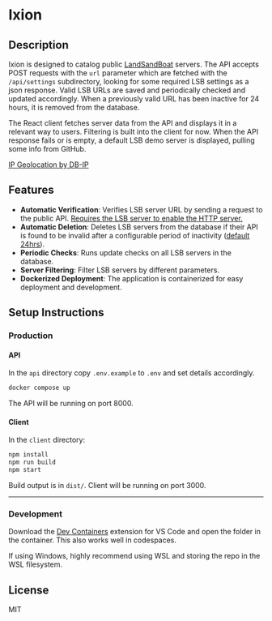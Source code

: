 # Ixion

## Description

Ixion is designed to catalog public [LandSandBoat](https://github.com/LandSandBoat/server) servers. The API accepts POST requests with the `url` parameter which are fetched with the `/api/settings` subdirectory, looking for some required LSB settings as a json response. Valid LSB URLs are saved and periodically checked and updated accordingly. When a previously valid URL has been inactive for 24 hours, it is removed from the database.

The React client fetches server data from the API and displays it in a relevant way to users. Filtering is built into the client for now. When the API response fails or is empty, a default LSB demo server is displayed, pulling some info from GitHub.

[IP Geolocation by DB-IP](https://db-ip.com)

## Features

- **Automatic Verification**: Verifies LSB server URL by sending a request to the public API. [Requires the LSB server to enable the HTTP server.](https://github.com/LandSandBoat/server/blob/df311283c4abb779d212e2b8af6734b0d8d11ad7/settings/default/network.lua#L33)
- **Automatic Deletion**: Deletes LSB servers from the database if their API is found to be invalid after a configurable period of inactivity ([default 24hrs](./api/.env.example#L8)).
- **Periodic Checks**: Runs update checks on all LSB servers in the database.
- **Server Filtering**: Filter LSB servers by different parameters.
- **Dockerized Deployment**: The application is containerized for easy deployment and development.

## Setup Instructions

### Production

#### API

In the `api` directory copy `.env.example` to `.env` and set details accordingly.

```sh
docker compose up
```

The API will be running on port 8000.

#### Client

In the `client` directory:

```sh
npm install
npm run build
npm start
```

Build output is in `dist/`. Client will be running on port 3000.

---

### Development

Download the [Dev Containers](https://marketplace.visualstudio.com/items?itemName=ms-vscode-remote.remote-containers) extension for VS Code and open the folder in the container. This also works well in codespaces.

If using Windows, highly recommend using WSL and storing the repo in the WSL filesystem.

## License

MIT
